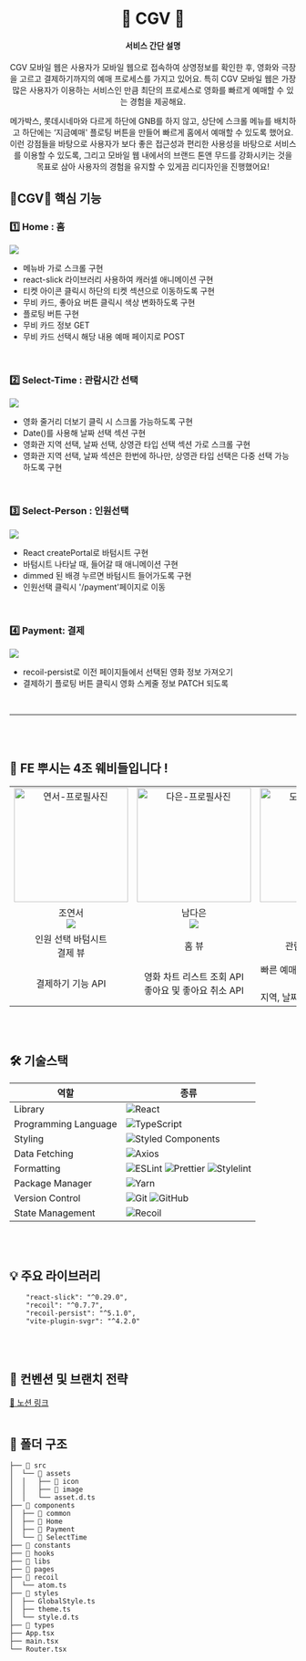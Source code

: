 <div align="center">

<h1> 🍿 CGV 🍿 </h1>
<h4>서비스 간단 설명</h4>
<p>
CGV 모바일 웹은 사용자가 모바일 웹으로 접속하여 상영정보를 확인한 후, 영화와 극장을 고르고 결제하기까지의 예매 프로세스를 가지고 있어요.
특히 CGV 모바일 웹은 가장 많은 사용자가 이용하는 서비스인 만큼 최단의 프로세스로 영화를 빠르게 예매할 수 있는 경험을 제공해요.
  
메가박스, 롯데시네마와 다르게 하단에 GNB를 하지 않고, 상단에 스크롤 메뉴를 배치하고 하단에는 ‘지금예매' 플로팅 버튼을 만들어 빠르게 홈에서 예매할 수 있도록 했어요.
이런 강점들을 바탕으로 사용자가 보다 좋은 접근성과 편리한 사용성을 바탕으로 서비스를 이용할 수 있도록, 그리고 모바일 웹 내에서의 브랜드 톤앤 무드를 강화시키는 것을 목표로 삼아 사용자의 경험을 유지할 수 있게끔 리디자인을 진행했어요!
</p>
</div>


<h2> 🍿CGV🍿 핵심 기능 </h2>

<h3> 1️⃣ Home : 홈 </h3>
<img src="https://github.com/DOSOPT-CDS-WEB-4/CGV-Web-Client/assets/77691829/79a10773-ea75-4dce-b586-37712553e613"/>

- 메뉴바 가로 스크롤 구현
- react-slick 라이브러리 사용하여 캐러셀 애니메이션 구현
- 티켓 아이콘 클릭시 하단의 티켓 섹션으로 이동하도록 구현
- 무비 카드, 좋아요 버튼 클릭시 색상 변화하도록 구현
- 플로팅 버튼 구현
- 무비 카드 정보 GET
- 무비 카드 선택시 해당 내용 예매 페이지로 POST


<br/>

<h3> 2️⃣ Select-Time : 관람시간 선택 </h3>
<img src="https://github.com/DOSOPT-CDS-WEB-4/CGV-Web-Client/assets/77691829/da99edae-db9d-43da-8414-f06edb9ccad5" />

- 영화 줄거리 더보기 클릭 시 스크롤 가능하도록 구현
- Date()를 사용해 날짜 선택 섹션 구현
- 영화관 지역 선택, 날짜 선택, 상영관 타입 선택 섹션 가로 스크롤 구현
- 영화관 지역 선택, 날짜 섹션은 한번에 하나만, 상영관 타입 선택은 다중 선택 가능하도록 구현

<br/>

<h3> 3️⃣ Select-Person : 인원선택 </h3>
<img src="https://github.com/DOSOPT-CDS-WEB-4/CGV-Web-Client/assets/77691829/b0256191-d3b2-46aa-874c-c5a55b9ade69" />

- React createPortal로 바텀시트 구현
- 바텀시트 나타날 때, 들어갈 때 애니메이션 구현
- dimmed 된 배경 누르면 바텀시트 들어가도록 구현
- 인원선택 클릭시 '/payment'페이지로 이동



<br/>

<h3> 4️⃣ Payment: 결제 </h3>
<img src=https://github.com/DOSOPT-CDS-WEB-4/CGV-Web-Client/assets/77691829/40036002-4469-4d61-9dee-e21f0a99ba9d" />

- recoil-persist로 이전 페이지들에서 선택된 영화 정보 가져오기
- 결제하기 플로팅 버튼 클릭시 영화 스케줄 정보 PATCH 되도록

<br/>

---

<br />
<br />

<h2>🐝 FE 뿌시는 4조 웨비들입니다 ! </h2>

<table align="center">
    <tr align="center">
        <td style="min-width: 200px;">
              <img src="https://github.com/DOSOPT-CDS-WEB-4/CGV-Web-Client/assets/77691829/be4fe917-5dbc-415f-9329-d58c12dca12b" width="200" alt="연서-프로필사진">
              <br />
        </td>
      <td style="min-width: 200px;">
              <img src="https://github.com/DOSOPT-CDS-WEB-4/CGV-Web-Client/assets/77691829/7dba2c19-9149-44a9-a2a5-169578b9a4ea" width="200" alt="다은-프로필사진">
              <br />
        </td>
      <td style="min-width: 200px;">
              <img src="https://github.com/DOSOPT-CDS-WEB-4/CGV-Web-Client/assets/77691829/4e13ec52-c7fb-4972-997c-db7927c6b1d2" width="200" alt="도윤-프로필사진">
              <br />
        </td>
    </tr>
    <tr align="center">
        <td>
            조연서 <br/>  <a href="https://github.com/Yeonseo-Jo"><img src="https://img.shields.io/badge/Github-181717?style=flat-square&logo=Github&logoColor=white"/></a>
      </td>
       <td>
            남다은 <br/>               <a href="https://github.com/namdaeun"><img src="https://img.shields.io/badge/Github-181717?style=flat-square&logo=Github&logoColor=white"/></a>
      </td>
       <td>
            이도윤 <br/>               <a href="https://github.com/doyn511"><img src="https://img.shields.io/badge/Github-181717?style=flat-square&logo=Github&logoColor=white"/></a>
      </td>
    </tr>
    <tr align="center">
        <td>
          인원 선택 바텀시트 <br/> 결제 뷰
      </td>
       <td>
         홈 뷰
      </td>
       <td>
         관람시간 선택 뷰  
      </td>
    </tr>
  	<tr align="center">
        <td>
          결제하기 기능 API
      </td>
       <td>
         영화 차트 리스트 조회 API <br/> 좋아요 및 좋아요 취소 API       
      </td>
       <td>
         빠른 예매 영화 상세 정보 조회 및 
         <br/>지역, 날짜, 상영관 필터링 API
      </td>
    </tr>
</table>
<br />
<br />
<h2> 🛠 기술스택 </h2>

| 역할                 | 종류                                                                                                                                                                                                              |
| -------------------- | ----------------------------------------------------------------------------------------------------------------------------------------------------------------------------------------------------------------- |
| Library              | ![React](https://img.shields.io/badge/React-61DAFB?style=for-the-badge&logo=React&logoColor=black)                                                                                                                |
| Programming Language | ![TypeScript](https://img.shields.io/badge/TypeScript-3178C6.svg?style=for-the-badge&logo=TypeScript&logoColor=white)                                                                                             |
| Styling              | ![Styled Components](https://img.shields.io/badge/styled--components-DB7093?style=for-the-badge&logo=styled-components&logoColor=white)                                                                           |
| Data Fetching        | ![Axios](https://img.shields.io/badge/Axios-5A29E4?style=for-the-badge&logo=Axios&logoColor=white)                                                                                                        |
| Formatting           | ![ESLint](https://img.shields.io/badge/ESLint-4B3263?style=for-the-badge&logo=eslint&logoColor=white) ![Prettier](https://img.shields.io/badge/Prettier-F7B93E?style=for-the-badge&logo=prettier&logoColor=white) ![Stylelint](https://img.shields.io/badge/stylelint-000?style=for-the-badge&logo=stylelint&logoColor=white)|
| Package Manager      | ![Yarn](https://img.shields.io/badge/Yarn-2C8EBB?style=for-the-badge&logo=yarn&logoColor=white)                                                                                                       |
| Version Control      | ![Git](https://img.shields.io/badge/git-%23F05033.svg?style=for-the-badge&logo=git&logoColor=white) ![GitHub](https://img.shields.io/badge/github-%23121011.svg?style=for-the-badge&logo=github&logoColor=white)  |
| State Management      | ![Recoil](https://img.shields.io/badge/recoil-f26b00?style=for-the-badge) |




<br />
<br />
<h2> 💡 주요 라이브러리 </h2>

```
    "react-slick": "^0.29.0",
    "recoil": "^0.7.7",
    "recoil-persist": "^5.1.0",
    "vite-plugin-svgr": "^4.2.0"

```

<br/>
<br />

<h2>  📄 컨벤션 및 브랜치 전략 </h2>
<a href="https://quasar-smelt-153.notion.site/557149d804164f7e83f4623aaa87b6c3?pvs=4">🔗 노션 링크</a>

<br/>
<br/>

<h2> 📁 폴더 구조 </h2>

```
├── 📁 src
│  └── 📁 assets
│  │   ├── 📁 icon
│  │   ├── 📁 image
│  │   └── asset.d.ts
├── 📁 components
│  ├── 📁 common
│  ├── 📁 Home
│  ├── 📁 Payment
│  └── 📁 SelectTime
├── 📁 constants
├── 📁 hooks
├── 📁 libs
├── 📁 pages
├── 📁 recoil
│  └── atom.ts
├── 📁 styles
│  ├── GlobalStyle.ts
│  ├── theme.ts
│  └── style.d.ts
├── 📁 types
├── App.tsx
├── main.tsx
└── Router.tsx

```


<br/>
